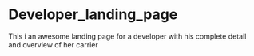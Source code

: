 # Developer_landing_page
This i an awesome landing page for a developer with his complete detail and overview of her carrier
